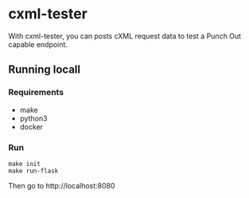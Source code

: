 # cxml-tester

With cxml-tester, you can posts cXML request data to test a Punch Out capable endpoint.

## Running locall
### Requirements
- make
- python3
- docker

### Run

```
make init
make run-flask
```

Then go to http://localhost:8080


